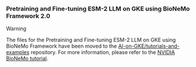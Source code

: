 ### Pretraining and Fine-tuning ESM-2 LLM on GKE using BioNeMo Framework 2.0

>[!WARNING]
>The files for the Pretraining and Fine-tuning ESM-2 LLM on GKE using BioNeMo Framework have been moved to the [AI-on-GKE/tutorials-and-examples](https://github.com/ai-on-gke/nvidia-ai-solutions/blob/main/bionemo/README.md) repository. For more information, please refer to the [NVIDIA BioNeMo tutorial](https://gke-ai-labs.dev/docs/blueprints/bionemo/).

